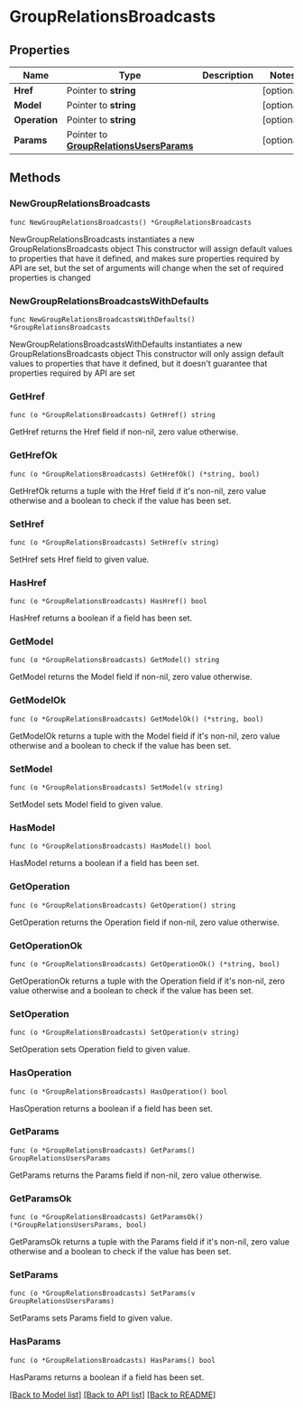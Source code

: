 # GroupRelationsBroadcasts

## Properties

Name | Type | Description | Notes
------------ | ------------- | ------------- | -------------
**Href** | Pointer to **string** |  | [optional] 
**Model** | Pointer to **string** |  | [optional] 
**Operation** | Pointer to **string** |  | [optional] 
**Params** | Pointer to [**GroupRelationsUsersParams**](GroupRelationsUsersParams.md) |  | [optional] 

## Methods

### NewGroupRelationsBroadcasts

`func NewGroupRelationsBroadcasts() *GroupRelationsBroadcasts`

NewGroupRelationsBroadcasts instantiates a new GroupRelationsBroadcasts object
This constructor will assign default values to properties that have it defined,
and makes sure properties required by API are set, but the set of arguments
will change when the set of required properties is changed

### NewGroupRelationsBroadcastsWithDefaults

`func NewGroupRelationsBroadcastsWithDefaults() *GroupRelationsBroadcasts`

NewGroupRelationsBroadcastsWithDefaults instantiates a new GroupRelationsBroadcasts object
This constructor will only assign default values to properties that have it defined,
but it doesn't guarantee that properties required by API are set

### GetHref

`func (o *GroupRelationsBroadcasts) GetHref() string`

GetHref returns the Href field if non-nil, zero value otherwise.

### GetHrefOk

`func (o *GroupRelationsBroadcasts) GetHrefOk() (*string, bool)`

GetHrefOk returns a tuple with the Href field if it's non-nil, zero value otherwise
and a boolean to check if the value has been set.

### SetHref

`func (o *GroupRelationsBroadcasts) SetHref(v string)`

SetHref sets Href field to given value.

### HasHref

`func (o *GroupRelationsBroadcasts) HasHref() bool`

HasHref returns a boolean if a field has been set.

### GetModel

`func (o *GroupRelationsBroadcasts) GetModel() string`

GetModel returns the Model field if non-nil, zero value otherwise.

### GetModelOk

`func (o *GroupRelationsBroadcasts) GetModelOk() (*string, bool)`

GetModelOk returns a tuple with the Model field if it's non-nil, zero value otherwise
and a boolean to check if the value has been set.

### SetModel

`func (o *GroupRelationsBroadcasts) SetModel(v string)`

SetModel sets Model field to given value.

### HasModel

`func (o *GroupRelationsBroadcasts) HasModel() bool`

HasModel returns a boolean if a field has been set.

### GetOperation

`func (o *GroupRelationsBroadcasts) GetOperation() string`

GetOperation returns the Operation field if non-nil, zero value otherwise.

### GetOperationOk

`func (o *GroupRelationsBroadcasts) GetOperationOk() (*string, bool)`

GetOperationOk returns a tuple with the Operation field if it's non-nil, zero value otherwise
and a boolean to check if the value has been set.

### SetOperation

`func (o *GroupRelationsBroadcasts) SetOperation(v string)`

SetOperation sets Operation field to given value.

### HasOperation

`func (o *GroupRelationsBroadcasts) HasOperation() bool`

HasOperation returns a boolean if a field has been set.

### GetParams

`func (o *GroupRelationsBroadcasts) GetParams() GroupRelationsUsersParams`

GetParams returns the Params field if non-nil, zero value otherwise.

### GetParamsOk

`func (o *GroupRelationsBroadcasts) GetParamsOk() (*GroupRelationsUsersParams, bool)`

GetParamsOk returns a tuple with the Params field if it's non-nil, zero value otherwise
and a boolean to check if the value has been set.

### SetParams

`func (o *GroupRelationsBroadcasts) SetParams(v GroupRelationsUsersParams)`

SetParams sets Params field to given value.

### HasParams

`func (o *GroupRelationsBroadcasts) HasParams() bool`

HasParams returns a boolean if a field has been set.


[[Back to Model list]](../README.md#documentation-for-models) [[Back to API list]](../README.md#documentation-for-api-endpoints) [[Back to README]](../README.md)


